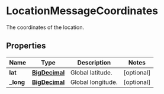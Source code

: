 

# LocationMessageCoordinates

The coordinates of the location.
## Properties

Name | Type | Description | Notes
------------ | ------------- | ------------- | -------------
**lat** | [**BigDecimal**](BigDecimal.md) | Global latitude. |  [optional]
**_long** | [**BigDecimal**](BigDecimal.md) | Global longitude. |  [optional]




